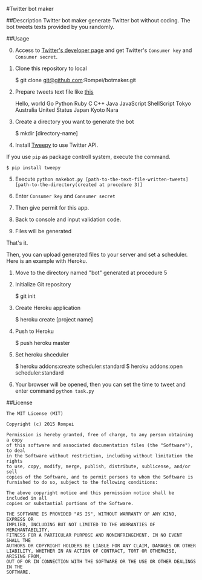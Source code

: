 #Twitter bot maker

##Description
Twitter bot maker generate Twitter bot without coding. The bot tweets texts provided by you randomly.

##Usage

0. Access to [Twitter's developer page](https://apps.twitter.com) and get Twitter's `Consumer key` and `Consumer secret`.

1. Clone this repository to local


    $ git clone git@github.com:Rompei/botmaker.git

2. Prepare tweets text file like [this](https://github.com/Rompei/botmaker/test.txt)


    Hello, world
    Go
    Python
    Ruby
    C
    C++
    Java
    JavaScript
    ShellScript
    Tokyo
    Australia
    United Status
    Japan
    Kyoto
    Nara

3. Create a directory you want to generate the bot


    $ mkdir [directory-name]

4. Install [Tweepy](https://github.com/tweepy/tweepy) to use Twitter API.

If you use `pip` as package controll system, execute the command.


    $ pip install tweepy

5. Execute `python makebot.py [path-to-the-text-file-written-tweets] [path-to-the-directory(created at procedure 3)]`

6. Enter `Consumer key` and `Consumer secret`

7. Then give permit for this app.

8. Back to console and input validation code.

9. Files will be generated

That's it.

Then, you can upload generated files to your server and set a scheduler. Here is an example with Heroku.

1. Move to the directory named "bot" generated at procedure 5

2. Initialize Git repository


    $ git init

3. Create Heroku application


    $ heroku create [project name]

4. Push to Heroku


    $ push heroku master

5. Set heroku shceduler


    $ heroku addons:create scheduler:standard
    $ heroku addons:open scheduler:standard

6. Your browser will be opened, then you can set the time to tweet and enter command `python task.py`

##License

    The MIT License (MIT)

    Copyright (c) 2015 Rompei

    Permission is hereby granted, free of charge, to any person obtaining a copy
    of this software and associated documentation files (the "Software"), to deal
    in the Software without restriction, including without limitation the rights
    to use, copy, modify, merge, publish, distribute, sublicense, and/or sell
    copies of the Software, and to permit persons to whom the Software is
    furnished to do so, subject to the following conditions:

    The above copyright notice and this permission notice shall be included in all
    copies or substantial portions of the Software.

    THE SOFTWARE IS PROVIDED "AS IS", WITHOUT WARRANTY OF ANY KIND, EXPRESS OR
    IMPLIED, INCLUDING BUT NOT LIMITED TO THE WARRANTIES OF MERCHANTABILITY,
    FITNESS FOR A PARTICULAR PURPOSE AND NONINFRINGEMENT. IN NO EVENT SHALL THE
    AUTHORS OR COPYRIGHT HOLDERS BE LIABLE FOR ANY CLAIM, DAMAGES OR OTHER
    LIABILITY, WHETHER IN AN ACTION OF CONTRACT, TORT OR OTHERWISE, ARISING FROM,
    OUT OF OR IN CONNECTION WITH THE SOFTWARE OR THE USE OR OTHER DEALINGS IN THE
    SOFTWARE.


